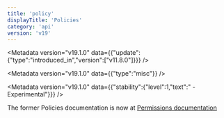 ```yaml
---
title: 'policy'
displayTitle: 'Policies'
category: 'api'
version: 'v19'
---
```


<Metadata version="v19.1.0" data={{"update":{"type":"introduced_in","version":["v11.8.0"]}}} />

<Metadata version="v19.1.0" data={{"type":"misc"}} />

<Metadata version="v19.1.0" data={{"stability":{"level":1,"text":" - Experimental"}}} />

The former Policies documentation is now at [Permissions documentation][]

[Permissions documentation]: /api/v19/permissions#policies
